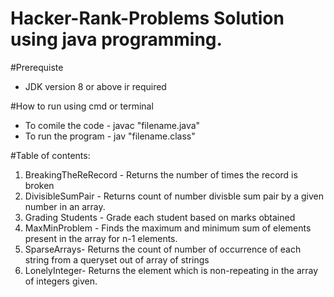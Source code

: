 # Hacker-Rank-Problems Solution using java programming. 

#Prerequiste 
- JDK version 8 or above ir required


#How to run using cmd or terminal
- To comile the code - javac "filename.java"
- To  run the program - jav "filename.class"

#Table of contents:
1. BreakingTheReRecord - Returns the number of times the record is broken
2. DivisibleSumPair - Returns count of number divisble sum pair by a given number in an array.
3. Grading Students - Grade each student based on marks obtained
4. MaxMinProblem - Finds the maximum and minimum sum of elements present in the array for n-1 
		    elements.
5. SparseArrays- Returns the count of number of occurrence of each string from a queryset out of array of strings 
6. LonelyInteger- Returns the element which is non-repeating in the array of integers given.
